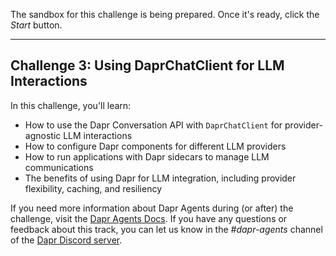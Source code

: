 The sandbox for this challenge is being prepared. Once it's ready, click the *Start* button.

---

## Challenge 3: Using DaprChatClient for LLM Interactions

In this challenge, you'll learn:

- How to use the Dapr Conversation API with `DaprChatClient` for provider-agnostic LLM interactions
- How to configure Dapr components for different LLM providers
- How to run applications with Dapr sidecars to manage LLM communications
- The benefits of using Dapr for LLM integration, including provider flexibility, caching, and resiliency

If you need more information about Dapr Agents during (or after) the challenge, visit the [Dapr Agents Docs](https://diagrid.ws/dapr-agents-docs/). If you have any questions or feedback about this track, you can let us know in the *#dapr-agents* channel of the [Dapr Discord server](https://bit.ly/dapr-discord).
